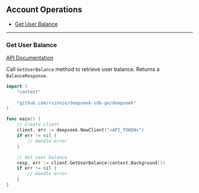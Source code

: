 ## Account Operations

* [Get User Balance](#get-user-balance)

---

### Get User Balance
[API Documentation](https://api-docs.deepseek.com/api/get-user-balance)

Call `GetUserBalance` method to retrieve user balance. Returns a `BalanceResponse`.

```go
import (
    "context"
    
    "github.com/rvinnie/deepseek-sdk-go/deepseek"
)

func main() {
    // Create client
    client, err := deepseek.NewClient("<API_TOKEN>")
    if err != nil {
        // Handle error
    }

    // Get user balance
    resp, err := client.GetUserBalance(context.Background())
    if err != nil {
        // Handle error
    }
}

```
